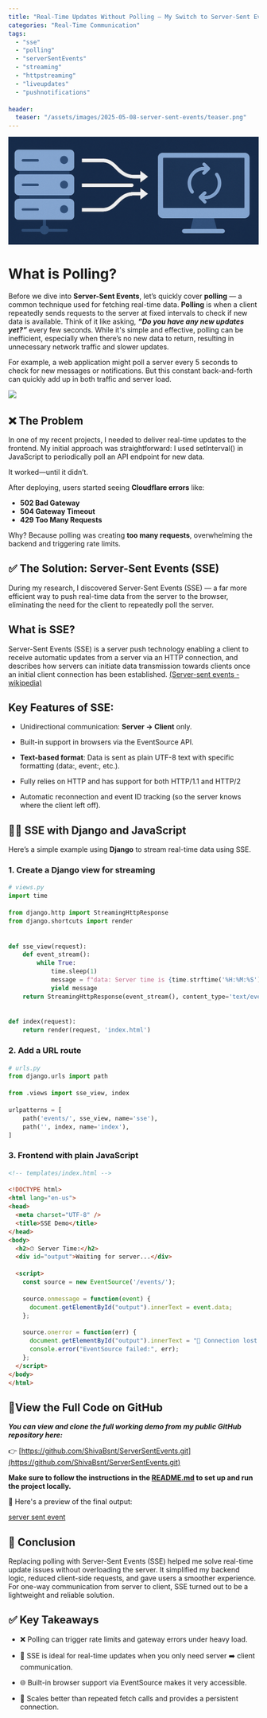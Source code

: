 ```yaml
---
title: "Real-Time Updates Without Polling – My Switch to Server-Sent Events"
categories: "Real-Time Communication"
tags:
  - "sse"
  - "polling"
  - "serverSentEvents"
  - "streaming"
  - "httpstreaming"
  - "liveupdates"
  - "pushnotifications"

header:
  teaser: "/assets/images/2025-05-08-server-sent-events/teaser.png"
---
```


![Cover Page](/assets/images/2025-05-08-server-sent-events/cover.png)

# What is Polling?
Before we dive into **Server-Sent Events**, let’s quickly cover **polling** — a common technique used for fetching real-time data.
**Polling** is when a client repeatedly sends requests to the server at fixed intervals to check if new data is available. Think of it like asking, ***“Do you have any new updates yet?”*** every few seconds. While it's simple and effective, polling can be inefficient, especially when there’s no new data to return, resulting in unnecessary network traffic and slower updates.

For example, a web application might poll a server every 5 seconds to check for new messages or notifications. But this constant back-and-forth can quickly add up in both traffic and server load.

![](https://media4.giphy.com/media/v1.Y2lkPTc5MGI3NjExZHA5cXQ2djZ3dG9nNGxqODI1Z3pzZHp4ejF3NG05aTR4NmYwMmM5YyZlcD12MV9pbnRlcm5hbF9naWZfYnlfaWQmY3Q9Zw/ZlPT69XvdqgES5mPXf/giphy.gif)

## ❌ The Problem
In one of my recent projects, I needed to deliver real-time updates to the frontend. My initial approach was straightforward: I used setInterval() in JavaScript to periodically poll an API endpoint for new data.

It worked—until it didn’t.

After deploying, users started seeing **Cloudflare errors** like:

- **502 Bad Gateway**
- **504 Gateway Timeout**
- **429 Too Many Requests**

Why? Because polling was creating **too many requests**, overwhelming the backend and triggering rate limits.

## ✅ The Solution: Server-Sent Events (SSE)
During my research, I discovered Server-Sent Events (SSE) — a far more efficient way to push real-time data from the server to the browser, eliminating the need for the client to repeatedly poll the server.
## What is SSE?

Server-Sent Events (SSE) is a server push technology enabling a client to receive automatic updates from a server via an HTTP connection, and describes how servers can initiate data transmission towards clients once an initial client connection has been established. [(Server-sent events - wikipedia)](https://en.wikipedia.org/wiki/Server-sent_events)

## Key Features of SSE:

- Unidirectional communication: **Server → Client** only.

- Built-in support in browsers via the EventSource API.

- **Text-based format**: Data is sent as plain UTF-8 text with specific formatting (data:, event:, etc.).

- Fully relies on HTTP and has support for both HTTP/1.1 and HTTP/2

- Automatic reconnection and event ID tracking (so the server knows where the client left off).

## 👨‍💻 SSE with Django and JavaScript

Here’s a simple example using **Django** to stream real-time data using SSE.

### 1. Create a Django view for streaming

```python
# views.py
import time

from django.http import StreamingHttpResponse
from django.shortcuts import render


def sse_view(request):
    def event_stream():
        while True:
            time.sleep(1)
            message = f"data: Server time is {time.strftime('%H:%M:%S')}\n\n"
            yield message
    return StreamingHttpResponse(event_stream(), content_type='text/event-stream')


def index(request):
    return render(request, 'index.html')
 ```
### 2. Add a URL route
```python
# urls.py
from django.urls import path

from .views import sse_view, index

urlpatterns = [
    path('events/', sse_view, name='sse'),
    path('', index, name='index'),
]
```
### 3. Frontend with plain JavaScript
```html
<!-- templates/index.html -->

<!DOCTYPE html>
<html lang="en-us">
<head>
  <meta charset="UTF-8" />
  <title>SSE Demo</title>
</head>
<body>
  <h2>⏱ Server Time:</h2>
  <div id="output">Waiting for server...</div>

  <script>
    const source = new EventSource('/events/');

    source.onmessage = function(event) {
      document.getElementById("output").innerText = event.data;
    };

    source.onerror = function(err) {
      document.getElementById("output").innerText = "🔴 Connection lost.";
      console.error("EventSource failed:", err);
    };
  </script>
</body>
</html>
```
## 🔗View the Full Code on GitHub
***You can view and clone the full working demo from my public GitHub repository here:***

👉 [https://github.com/ShivaBsnt/ServerSentEvents.git](https://github.com/ShivaBsnt/ServerSentEvents.git)

**Make sure to follow the instructions in the [README.md](https://github.com/ShivaBsnt/ServerSentEvents/blob/main/readme.md) to set up and run the project locally.**

📸 Here's a preview of the final output:

[server sent event](/assets/images/2025-05-08-server-sent-events/output.png)

## 🧠 Conclusion
Replacing polling with Server-Sent Events (SSE) helped me solve real-time update issues without overloading the server. It simplified my backend logic, reduced client-side requests, and gave users a smoother experience. For one-way communication from server to client, SSE turned out to be a lightweight and reliable solution.

## ✅ Key Takeaways
- ❌ Polling can trigger rate limits and gateway errors under heavy load.

- 🔄 SSE is ideal for real-time updates when you only need server ➡️ client communication.

- 🌐 Built-in browser support via EventSource makes it very accessible.

- 🚀 Scales better than repeated fetch calls and provides a persistent connection.

